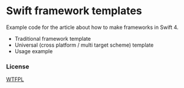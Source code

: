 # Swift framework templates

Example code for the article about how to make frameworks in Swift 4.

* Traditional framework template
* Universal (cross platform / multi target scheme) template
* Usage example

### License

[WTFPL](LICENSE)
